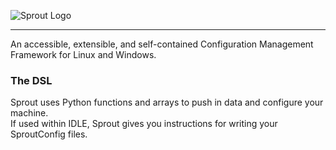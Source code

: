 ![Sprout Logo](http://i.imgur.com/7XA8xpe.png)</br><hr>
An accessible, extensible, and self-contained Configuration Management Framework for Linux and Windows.

### The DSL
Sprout uses Python functions and arrays to push in data and configure your machine.
</br>If used within IDLE, Sprout gives you instructions for writing your SproutConfig files.

